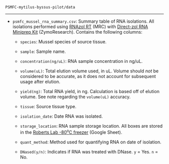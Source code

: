 `PSMFC-mytilus-byssus-pilot/data`

---

- `psmfc_mussel_rna_summary.csv`: Summary table of RNA isolations. All isolations performed using [RNAzol RT](https://www.mrcgene.com/product/rnazol-rt) (MRC) with [Direct-zol RNA Miniprep Kit](https://www.zymoresearch.com/collections/direct-zol-rna-kits#:~:text=The%20Direct%2Dzol%20RNA%20Kits,TRI%20Reagent%C2%AE%20or%20similar.&text=These%20RNA%20purification%20kits%20allow,complete%20in%20only%207%20minutes.) (ZymoResearch). Contains the following columns:

  - `species`: Mussel species of source tissue.

  - `sample`: Sample name.

  - `concentration(ng/uL)`: RNA sample concentration in ng/uL.

  - `volume(uL)`: Total elution volume used, in uL. Volume should _not_ be considered to be accurate, as it does not account for subsequent usage after elution.

  - `yield(ng)`: Total RNA yield, in ng. Calculation is based off of elution volume. See note regarding the `volume(uL)` accuracy.

  - `tissue`: Source tissue type.

  - `isolation_date`: Date RNA was isolated.

  - `storage_location`: RNA sample storage location. All boxes are stored in the [Roberts Lab -80<sup>o</sup>C freezer](https://docs.google.com/spreadsheets/d/1Qsvz3QTURlPF_hX05BQxjom3484WuMfqQ1ILl9LEljU/edit?usp=sharing) (Google Sheet).

  - `quant_method`: Method used for quantifying RNA on date of isolation.

  - `DNased(y/n)`: Indicates if RNA was treated with DNase. `y` = Yes. `n` = No.